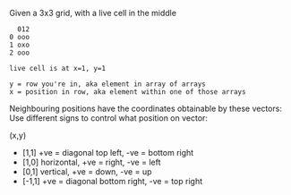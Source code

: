 Given a 3x3 grid, with a live cell in the middle
```
  012
0 ooo
1 oxo
2 ooo

live cell is at x=1, y=1

y = row you're in, aka element in array of arrays
x = position in row, aka element within one of those arrays
```

Neighbouring positions have the coordinates obtainable by these vectors:
Use different signs to control what position on vector:

(x,y)

- [1,1] +ve = diagonal top left, -ve = bottom right
- [1,0] horizontal, +ve = right, -ve = left
- [0,1] vertical, +ve = down, -ve = up
- [-1,1] +ve = diagonal bottom right, -ve = top right
